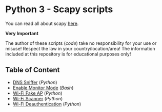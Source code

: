 # Python 3 - Scapy scripts

You can read all about scapy [here](https://scapy.readthedocs.io/en/latest/introduction.html).

**Very Important**

The author of these scripts (_code_) take no responsibility for your use or misuse! Respect the law in your country/location/area! The information included at this repository is for educational purposes only!

## Table of Content

- [DNS Sniffer](./DNSsniffer/readme.md) (_Python_)
- [Enable Monitor Mode](./InterfaceMonitorMode/readme.md) (_Bash_)
- [Wi-Fi Fake AP](./FakeWifiAP/readme.md) (_Python_)
- [Wi-Fi Scanner](./WifiScanner/readme.md) (_Python_)
- [Wi-Fi Deauthentication](./WifiDeauth/readme.md) (_Python_)
